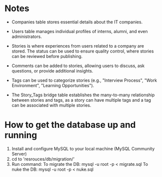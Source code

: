 # Notes

- Companies table stores essential details about the IT companies.

- Users table manages individual profiles of interns, alumni, and even administrators.

- Stories is where experiences from users related to a company are stored. The status can be used to ensure quality control, where stories can be reviewed before publishing.

- Comments can be added to stories, allowing users to discuss, ask questions, or provide additional insights.

- Tags can be used to categorize stories (e.g., "Interview Process", "Work Environment", "Learning Opportunities").

- The Story_Tags bridge table establishes the many-to-many relationship between stories and tags, as a story can have multiple tags and a tag can be associated with multiple stories.

# How to get the database up and running

1. Install and configure MySQL to your local machine (MySQL Community Server)
2. cd to 'resrouces/db/migration/'
3. Run command: 
    To migrate the DB:  mysql -u root -p < migrate.sql
    To nuke the DB:  mysql -u root -p < nuke.sql